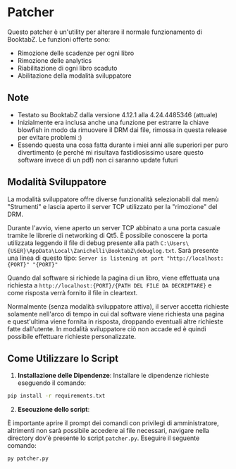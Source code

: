 
# Patcher
Questo patcher è un'utility per alterare il normale funzionamento di BooktabZ.
Le funzioni offerte sono:

- Rimozione delle scadenze per ogni libro
- Rimozione delle analytics
- Riabilitazione di ogni libro scaduto
- Abilitazione della modalità sviluppatore

## Note
- Testato su BooktabZ dalla versione 4.12.1 alla 4.24.4485346 (attuale)
- Inizialmente era inclusa anche una funzione per estrarre la chiave blowfish in modo da rimuovere il DRM dai file, rimossa in questa release per evitare problemi :)
- Essendo questa una cosa fatta durante i miei anni alle superiori per puro divertimento (e perché mi risultava fastidiosissimo usare questo software invece di un pdf) non ci saranno update futuri

## Modalità Sviluppatore
La modalità sviluppatore offre diverse funzionalità selezionabili dal menù "Strumenti" e lascia aperto il server TCP utilizzato per la "rimozione" del DRM.

Durante l'avvio, viene aperto un server TCP abbinato a una porta casuale tramite le librerie di networking di Qt5. È possibile conoscere la porta utilizzata leggendo il file di debug presente alla path `C:\Users\{USER}\AppData\Local\Zanichelli\BooktabZ\debuglog.txt`.
Sarà presente una linea di questo tipo:
`Server is listening at port "http://localhost:{PORT}" "{PORT}"`

Quando dal software si richiede la pagina di un libro, viene effettuata una richiesta a `http://localhost:{PORT}/{PATH DEL FILE DA DECRIPTARE}` e come risposta verrà fornito il file in cleartext.

Normalmente (senza modalità sviluppatore attiva), il server accetta richieste solamente nell'arco di tempo in cui dal software viene richiesta una pagina e quest'ultima viene fornita in risposta, droppando eventuali altre richieste fatte dall'utente.
In modalità sviluppatore ciò non accade ed è quindi possibile effettuare richieste personalizzate.

## Come Utilizzare lo Script
1.  **Installazione delle Dipendenze**:
Installare le dipendenze richieste eseguendo il comando:
```bash
pip install -r requirements.txt
```
2.  **Esecuzione dello script**:

È importante aprire il prompt dei comandi con privilegi di amministratore, altrimenti non sarà possibile accedere ai file necessari, navigare nella directory dov'è presente lo script `patcher.py`.
Eseguire il seguente comando:
```bash
py patcher.py
```